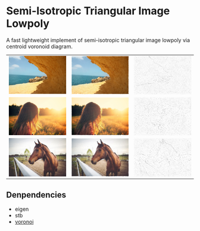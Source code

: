 # Semi-Isotropic Triangular Image Lowpoly

A fast lightweight implement of semi-isotropic triangular image lowpoly via centroid voronoid diagram.

|                           |                                                         |      |
| ------------------------------------------------ | ------------------------------------------------------- | ---- |
| <img width="512" alt="1" src="./data/1.jpeg">  | <img width="512" alt="leaves" src="./imgs/1lowpoly_tri.svg">  | <img width="512" alt="leaves" src="./imgs/1lowpoly_point.svg">      |
| <img width="512" alt="2" src="./data/2.jpeg">  | <img width="512" alt="rose" src="./imgs/2lowpoly_tri.svg">      | <img width="512" alt="leaves" src="./imgs/2lowpoly_point.svg"> |
| <img width="512" alt="3" src="./data/3.jpeg">  | <img width="512" alt="rose" src="./imgs/3lowpoly_tri.svg">     | <img width="512" alt="leaves" src="./imgs/3lowpoly_point.svg">      |

## Denpendencies
- eigen
- stb
- [voronoi](https://github.com/JCash/voronoi)
